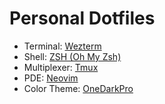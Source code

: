 # Personal Dotfiles

- Terminal: [Wezterm](https://github.com/wez/wezterm)
- Shell: [ZSH (Oh My Zsh)](https://github.com/ohmyzsh/ohmyzsh)
- Multiplexer: [Tmux](https://github.com/tmux/tmux)
- PDE: [Neovim](https://github.com/neovim/neovim) 
- Color Theme: [OneDarkPro](https://github.com/olimorris/onedarkpro.nvim) 
